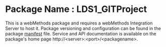# Package Name : LDS1_GITProject
This is a webMethods package and requires a webMethods Integration Server to host it. Package versioning and configuration can be found in the package [manifest](./LDS1_GITProject/manifest.v3) file. Service and API documentation is available on the package's home page http://&lt;server&gt;:&lt;port&gt;/&lt;packagename>.